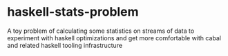 # haskell-stats-problem
A toy problem of calculating some statistics on streams of data to experiment with haskell optimizations and get more comfortable with cabal and related haskell tooling infrastructure
